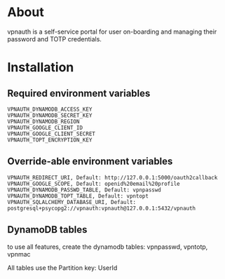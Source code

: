 # About

vpnauth is a self-service portal for user on-boarding and managing their password and TOTP credentials.

# Installation

## Required environment variables

```VPNAUTH_GSUITE_DOMAIN
VPNAUTH_DYNAMODB_ACCESS_KEY
VPNAUTH_DYNAMODB_SECRET_KEY
VPNAUTH_DYNAMODB_REGION
VPNAUTH_GOOGLE_CLIENT_ID
VPNAUTH_GOOGLE_CLIENT_SECRET
VPNAUTH_TOPT_ENCRYPTION_KEY
```

## Override-able environment variables

```VPNAUTH_OVPN_BASE_DIR, Default: /app/static/ovpn
VPNAUTH_REDIRECT_URI, Default: http://127.0.0.1:5000/oauth2callback
VPNAUTH_GOOGLE_SCOPE, Default: openid%20email%20profile
VPNAUTH_DYNAMODB_PASSWD_TABLE, Default: vpnpasswd
VPNAUTH_DYNAMODB_TOPT_TABLE, Default: vpntopt
VPNAUTH_SQLALCHEMY_DATABASE_URI, Default: postgresql+psycopg2://vpnauth:vpnauth@127.0.0.1:5432/vpnauth
```

## DynamoDB tables

to use all features, create the dynamodb tables: vpnpasswd, vpntotp, vpnmac

All tables use the Partition key: UserId